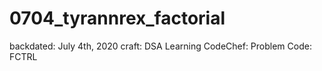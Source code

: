 # 0704_tyrannrex_factorial
backdated: July 4th, 2020 craft: DSA Learning CodeChef: Problem Code: FCTRL
